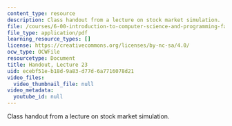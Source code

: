 ```yaml
---
content_type: resource
description: Class handout from a lecture on stock market simulation.
file: /courses/6-00-introduction-to-computer-science-and-programming-fall-2008/ecebf51eb18d9a83d77d6a7716078d21_lec23.pdf
file_type: application/pdf
learning_resource_types: []
license: https://creativecommons.org/licenses/by-nc-sa/4.0/
ocw_type: OCWFile
resourcetype: Document
title: Handout, Lecture 23
uid: ecebf51e-b18d-9a83-d77d-6a7716078d21
video_files:
  video_thumbnail_file: null
video_metadata:
  youtube_id: null
---
```

Class handout from a lecture on stock market simulation.